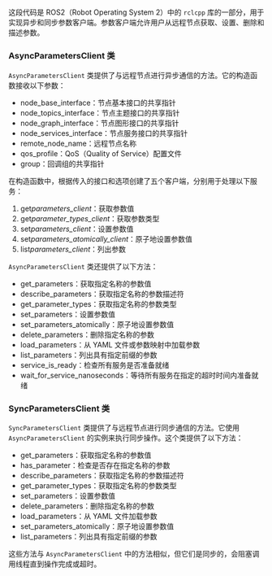 ##

这段代码是 ROS2（Robot Operating System 2）中的 `rclcpp` 库的一部分，用于实现异步和同步参数客户端。参数客户端允许用户从远程节点获取、设置、删除和描述参数。

### AsyncParametersClient 类

`AsyncParametersClient` 类提供了与远程节点进行异步通信的方法。它的构造函数接收以下参数：

- node_base_interface：节点基本接口的共享指针
- node_topics_interface：节点主题接口的共享指针
- node_graph_interface：节点图形接口的共享指针
- node_services_interface：节点服务接口的共享指针
- remote_node_name：远程节点名称
- qos_profile：QoS（Quality of Service）配置文件
- group：回调组的共享指针

在构造函数中，根据传入的接口和选项创建了五个客户端，分别用于处理以下服务：

1. get*parameters_client*：获取参数值
2. get*parameter_types_client*：获取参数类型
3. set*parameters_client*：设置参数值
4. set*parameters_atomically_client*：原子地设置参数值
5. list*parameters_client*：列出参数

`AsyncParametersClient` 类还提供了以下方法：

- get_parameters：获取指定名称的参数值
- describe_parameters：获取指定名称的参数描述符
- get_parameter_types：获取指定名称的参数类型
- set_parameters：设置参数值
- set_parameters_atomically：原子地设置参数值
- delete_parameters：删除指定名称的参数
- load_parameters：从 YAML 文件或参数映射中加载参数
- list_parameters：列出具有指定前缀的参数
- service_is_ready：检查所有服务是否准备就绪
- wait_for_service_nanoseconds：等待所有服务在指定的超时时间内准备就绪

### SyncParametersClient 类

`SyncParametersClient` 类提供了与远程节点进行同步通信的方法。它使用 `AsyncParametersClient` 的实例来执行同步操作。这个类提供了以下方法：

- get_parameters：获取指定名称的参数值
- has_parameter：检查是否存在指定名称的参数
- describe_parameters：获取指定名称的参数描述符
- get_parameter_types：获取指定名称的参数类型
- set_parameters：设置参数值
- delete_parameters：删除指定名称的参数
- load_parameters：从 YAML 文件加载参数
- set_parameters_atomically：原子地设置参数值
- list_parameters：列出具有指定前缀的参数

这些方法与 `AsyncParametersClient` 中的方法相似，但它们是同步的，会阻塞调用线程直到操作完成或超时。
